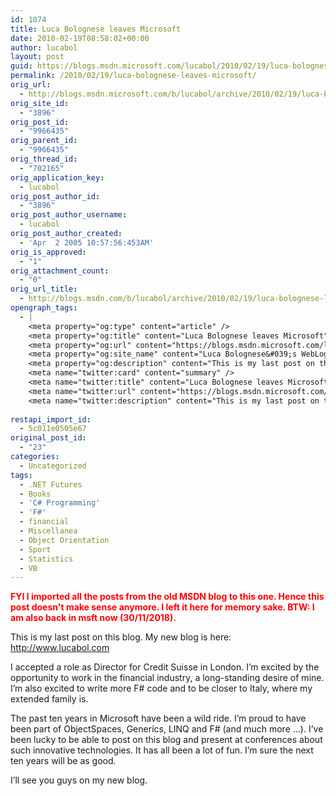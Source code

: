```yaml
---
id: 1074
title: Luca Bolognese leaves Microsoft
date: 2010-02-19T08:58:02+00:00
author: lucabol
layout: post
guid: https://blogs.msdn.microsoft.com/lucabol/2010/02/19/luca-bolognese-leaves-microsoft/
permalink: /2010/02/19/luca-bolognese-leaves-microsoft/
orig_url:
  - http://blogs.msdn.microsoft.com/b/lucabol/archive/2010/02/19/luca-bolognese-leaves-microsoft.aspx
orig_site_id:
  - "3896"
orig_post_id:
  - "9966435"
orig_parent_id:
  - "9966435"
orig_thread_id:
  - "702165"
orig_application_key:
  - lucabol
orig_post_author_id:
  - "3896"
orig_post_author_username:
  - lucabol
orig_post_author_created:
  - 'Apr  2 2005 10:57:56:453AM'
orig_is_approved:
  - "1"
orig_attachment_count:
  - "0"
orig_url_title:
  - http://blogs.msdn.com/b/lucabol/archive/2010/02/19/luca-bolognese-leaves-microsoft.aspx
opengraph_tags:
  - |
    <meta property="og:type" content="article" />
    <meta property="og:title" content="Luca Bolognese leaves Microsoft" />
    <meta property="og:url" content="https://blogs.msdn.microsoft.com/lucabol/2010/02/19/luca-bolognese-leaves-microsoft/" />
    <meta property="og:site_name" content="Luca Bolognese&#039;s WebLog" />
    <meta property="og:description" content="This is my last post on this blog. My new blog is here: http://lucabolognese.wordpress.com/ I accepted a role as Director for Credit Suisse in London. I’m excited by the opportunity to work in the financial industry, a long-standing desire of mine. I’m also excited to write more F# code and to be closer to Italy,..." />
    <meta name="twitter:card" content="summary" />
    <meta name="twitter:title" content="Luca Bolognese leaves Microsoft" />
    <meta name="twitter:url" content="https://blogs.msdn.microsoft.com/lucabol/2010/02/19/luca-bolognese-leaves-microsoft/" />
    <meta name="twitter:description" content="This is my last post on this blog. My new blog is here: http://www.lucabol.com I accepted a role as Director for Credit Suisse in London. I’m excited by the opportunity to work in the financial industry, a long-standing desire of mine. I’m also excited to write more F# code and to be closer to Italy,..." />
    
restapi_import_id:
  - 5c011e0505e67
original_post_id:
  - "23"
categories:
  - Uncategorized
tags:
  - .NET Futures
  - Books
  - 'C# Programming'
  - 'F#'
  - financial
  - Miscellanea
  - Object Orientation
  - Sport
  - Statistics
  - VB
---
```

<span style="color:#ff0000;"><strong>FYI I imported all the posts from the old MSDN blog to this one. Hence this post doesn't make sense anymore. I left it here for memory sake. BTW: I am also back in msft now (30/11/2018).</strong></span>
  
This is my last post on this blog. My new blog is here: [http://www.lucabol.com ](http://www.lucabol.com  "http://www.lucabol.com ")
  
I accepted a role as Director for Credit Suisse in London. I’m excited by the opportunity to work in the financial industry, a long-standing desire of mine. I’m also excited to write more F# code and to be closer to Italy, where my extended family is.
  
The past ten years in Microsoft have been a wild ride. I’m proud to have been part of ObjectSpaces, Generics, LINQ and F# (and much more …). I’ve been lucky to be able to post on this blog and present at conferences about such innovative technologies. It has all been a lot of fun. I’m sure the next ten years will be as good.
  
I’ll see you guys on my new blog.